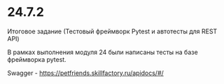 # 24.7.2
Итоговое задание (Тестовый фреймворк Pytest и автотесты для REST API)

В рамках выполнения модуля 24 были написаны тесты на базе фреймворка pytest.

Swagger - https://petfriends.skillfactory.ru/apidocs/#/
